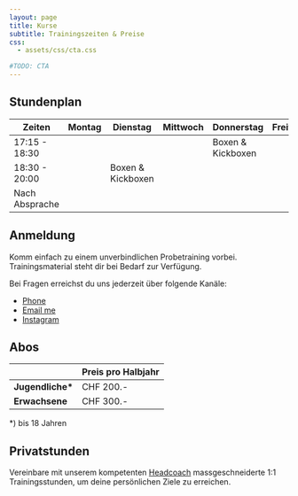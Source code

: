 ```yaml
---
layout: page
title: Kurse
subtitle: Trainingszeiten & Preise
css:
  - assets/css/cta.css

#TODO: CTA
---
```


## Stundenplan

| Zeiten | Montag | Dienstag | Mittwoch | Donnerstag | Freitag | Samstag |
|--------|--------|----------|----------|------------|---------|---------|
| 17:15 - 18:30 |  |  |  | Boxen & Kickboxen |  | |
| 18:30 - 20:00 |  | Boxen & Kickboxen |  |  |  | |
| Nach Absprache |  |  |  |  |  | Sparring |

## Anmeldung

Komm einfach zu einem unverbindlichen Probetraining vorbei. Trainingsmaterial steht dir bei Bedarf zur Verfügung.

Bei Fragen erreichst du uns jederzeit über folgende Kanäle:

<ul class="list-inline text-center footer-links">
  <li class="list-inline-item">
    <a href="tel:+41763485653" title="Phone">
      <span class="fa-stack fa-lg" aria-hidden="true">
        <i class="fas fa-circle fa-stack-2x"></i>
        <i class="fas fa-phone fa-stack-1x fa-inverse"></i>
      </span>
      <span class="sr-only">Phone</span>
   </a>
  </li>
  <li class="list-inline-item">
    <a href="mailto:masagymwettingen@gmail.com" title="Email me">
      <span class="fa-stack fa-lg" aria-hidden="true">
        <i class="fas fa-circle fa-stack-2x"></i>
        <i class="fas fa-envelope fa-stack-1x fa-inverse"></i>
      </span>
      <span class="sr-only">Email me</span>
   </a>
  </li>
  <li class="list-inline-item">
    <a href="https://www.instagram.com/masagymwettingen" title="Instagram">
      <span class="fa-stack fa-lg" aria-hidden="true">
        <i class="fas fa-circle fa-stack-2x"></i>
        <i class="fab fa-instagram fa-stack-1x fa-inverse"></i>
      </span>
      <span class="sr-only">Instagram</span>
   </a>
  </li>
 </ul>

## Abos

|                  | Preis pro Halbjahr |
|------------------|-----------|
| __Jugendliche*__ | CHF 200.- |
| __Erwachsene__   | CHF 300.- |

*) bis 18 Jahren

## Privatstunden

Vereinbare mit unserem kompetenten [Headcoach](/pages/about/trainers) massgeschneiderte 1:1 Trainingsstunden, um deine persönlichen Ziele zu erreichen.
